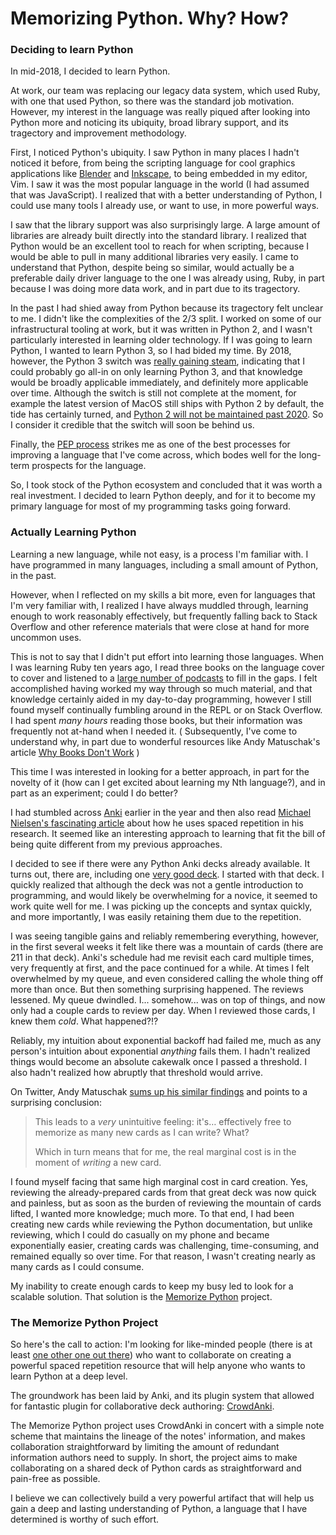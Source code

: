 # Memorizing Python.  Why?  How?

### Deciding to learn Python

In mid-2018, I decided to learn Python.

At work, our team was replacing our legacy data system, which used Ruby, with
one that used Python, so there was the standard job motivation.  However, my
interest in the language was really piqued after looking into Python more and
noticing its ubiquity, broad library support, and its tragectory and
improvement methodology.

First, I noticed Python's ubiquity.  I saw Python in many places I hadn't
noticed it before, from being the scripting language for cool graphics
applications like [Blender](https://www.blender.org/) and
[Inkscape](https://inkscape.org/develop/extensions/), to being embedded in my
editor, Vim.  I saw it was the most popular language in the world (I had
assumed that was JavaScript).  I realized that with a better understanding of
Python, I could use many tools I already use, or want to use, in more powerful
ways.

I saw that the library support was also surprisingly large.  A large amount of
libraries are already built directly into the standard library.  I realized
that Python would be an excellent tool to reach for when scripting, because I
would be able to pull in many additional libraries very easily.  I came to
understand that Python, despite being so similar, would actually be a
preferable daily driver language to the one I was already using, Ruby, in part
because I was doing more data work, and in part due to its tragectory.

In the past I had shied away from Python because its tragectory felt
unclear to me.  I didn't like the complexities of the 2/3 split.  I worked on
some of our infrastructural tooling at work, but it was written in Python 2,
and I wasn't particularly interested in learning older technology.  If I was
going to learn Python, I wanted to learn Python 3, so I had bided my time.  By
2018, however, the Python 3 switch was [really gaining
steam](https://blogs.dropbox.com/tech/2018/09/how-we-rolled-out-one-of-the-largest-python-3-migrations-ever/),
indicating that I could probably go all-in on only learning Python 3, and that
knowledge would be broadly applicable immediately, and definitely more
applicable over time.  Although the switch is still not complete at the moment,
for example the latest version of MacOS still ships with Python 2 by default,
the tide has certainly turned, and [Python 2 will not be maintained past
2020](https://www.python.org/dev/peps/pep-0373/).  So I consider it credible
that the switch will soon be behind us.

Finally, the [PEP process](https://www.python.org/dev/peps/pep-0001/) strikes me
as one of the best processes for improving a language that I've come across, which
bodes well for the long-term prospects for the language.

So, I took stock of the Python ecosystem and concluded that it was worth a real
investment.  I decided to learn Python deeply, and for it to become my primary
language for most of my programming tasks going forward.

### Actually Learning Python

Learning a new language, while not easy, is a process I'm familiar with.
I have programmed in many languages, including a small amount of Python, in
the past.

However, when I reflected on my skills a bit more, even for languages that I'm
very familiar with, I realized I have always muddled through, learning enough
to work reasonably effectively, but frequently falling back to Stack Overflow
and other reference materials that were close at hand for more uncommon uses.

This is not to say that I didn't put effort into learning those languages.
When I was learning Ruby ten years ago, I read three books on the language
cover to cover and listened to a [large number of
podcasts](https://devchat.tv/ruby-rogues/) to fill in the gaps.  I felt
accomplished having worked my way through so much material, and that knowledge
certainly aided in my day-to-day programming, however I still found myself
continually fumbling around in the REPL or on Stack Overflow.  I had spent
*many hours* reading those books, but their information was frequently not
at-hand when I needed it. ( Subsequently, I've come to understand why, in part
due to wonderful resources like Andy Matuschak's article [Why Books Don't
Work](https://andymatuschak.org/books/) )

This time I was interested in looking for a better approach, in part for the
novelty of it (how can I get excited about learning my Nth language?), and in
part as an experiment; could I do better?

I had stumbled across [Anki](https://apps.ankiweb.net/) earlier in the year and
then also read [Michael Nielsen's fascinating
article](http://augmentingcognition.com/ltm.html) about how he uses spaced
repetition in his research.  It seemed like an interesting approach to
learning that fit the bill of being quite different from my previous approaches.

I decided to see if there were any Python Anki decks already available.  It
turns out, there are, including one [very good
deck](https://ankiweb.net/shared/info/51975584).  I started with that deck.  I
quickly realized that although the deck was not a gentle introduction to
programming, and would likely be overwhelming for a novice, it seemed to
work quite well for me.  I was picking up the concepts and syntax quickly, and
more importantly, I was easily retaining them due to the repetition.

I was seeing tangible gains and reliably remembering everything, however, in
the first several weeks it felt like there was a mountain of cards (there are
211 in that deck).  Anki's schedule had me revisit each card multiple times,
very frequently at first, and the pace continued for a while.  At times I felt
overwhelmed by my queue, and even considered calling the whole thing off more
than once.  But then something surprising happened.  The reviews lessened.  My
queue dwindled.  I...  somehow... was on top of things, and now only had a
couple cards to review per day.  When I reviewed those cards, I knew them
*cold*. What happened?!?

Reliably, my intuition about exponential backoff had failed me, much as any
person's intuition about exponential *anything* fails them.  I hadn't realized
things would become an absolute cakewalk once I passed a threshold.  I also
hadn't realized how abruptly that threshold would arrive.

On Twitter, Andy Matuschak [sums up his similar
findings](https://mobile.twitter.com/andy_matuschak/status/1075487476674834432)
and points to a surprising conclusion:

> This leads to a *very* unintuitive feeling: it's… effectively free to
> memorize as many new cards as I can write? What?
>
> Which in turn means that for me, the real marginal cost is in the moment of
> *writing* a new card.

I found myself facing that same high marginal cost in card creation.  Yes,
reviewing the already-prepared cards from that great deck was now quick and
painless, but as soon as the burden of reviewing the mountain of cards lifted,
I wanted more knowledge; much more.  To that end, I had been creating new cards
while reviewing the Python documentation, but unlike reviewing, which I could
do casually on my phone and became exponentially easier, creating cards was
challenging, time-consuming, and remained equally so over time.  For that
reason, I wasn't creating nearly as many cards as I could consume.

My inability to create enough cards to keep my busy led to look for a scalable
solution.  That solution is the [Memorize
Python](https://github.com/gmccreight/Memorize_Python) project.

### The Memorize Python Project

So here's the call to action: I'm looking for like-minded people (there is at
least [one other one out there](https://sivers.org/srs)) who want to
collaborate on creating a powerful spaced repetition resource that will help
anyone who wants to learn Python at a deep level.

The groundwork has been laid by Anki, and its plugin system that allowed for
fantastic plugin for collaborative deck authoring:
[CrowdAnki](https://ankiweb.net/shared/info/1788670778).

The Memorize Python project uses CrowdAnki in concert with a simple note scheme
that maintains the lineage of the notes' information, and makes collaboration
straightforward by limiting the amount of redundant information authors need to
supply.  In short, the project aims to make collaborating on a shared deck of
Python cards as straightforward and pain-free as possible.

I believe we can collectively build a very powerful artifact that will help us
gain a deep and lasting understanding of Python, a language that I have
determined is worthy of such effort.
